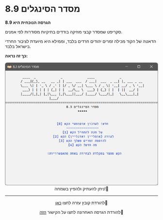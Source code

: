 # מסדר הסינגלים 8.9

**הגרסה הנוכחית היא 8.9**

סקריפט שמסדר קבצי מוזיקה בודדים בתיקיות מסודרות לפי אמנים.

הדאטה של הקוד מכילה זמרים יהודים חרדים בלבד, וממילא היא מיועדת לציבור החרדי בישראל בלבד.


**כך זה נראה:**
<div id="header" align="center">
  <img src="https://github.com/NHLOCAL/Singles-Sorter/blob/main/versions.data/program-screen.png?raw=true" width="600"/>

</div>
<div id="header" align="center">
 ניתן להעתיק ולהפיץ בשמחה!🤩
</div>
 
---
</div>
<div id="header" align="center">

להורדת קובץ עזרה לחצו [כאן](https://github.com/NHLOCAL/Singles-Sorter/raw/main/%D7%94%D7%95%D7%A8%D7%90%D7%95%D7%AA%20%D7%A9%D7%99%D7%9E%D7%95%D7%A9%20%D7%91%D7%9E%D7%A1%D7%93%D7%A8%20%D7%94%D7%A1%D7%99%D7%A0%D7%92%D7%9C%D7%99%D7%9D.pdf)📄

</div>

</div>
<div id="header" align="center">

להורדת הגרסה האחרונה לחצו על הקישור [הזה](https://github.com/NHLOCAL/Singles-Sorter/releases)📣
</div>
